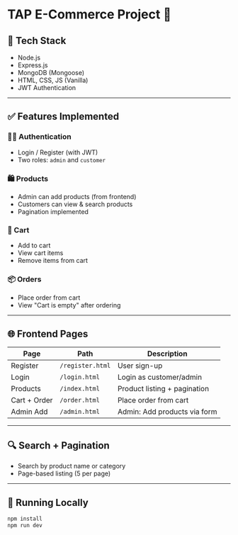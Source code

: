 # TAP E-Commerce Project 🛒

## 🔧 Tech Stack
- Node.js
- Express.js
- MongoDB (Mongoose)
- HTML, CSS, JS (Vanilla)
- JWT Authentication

---

## ✅ Features Implemented

### 🧑‍💼 Authentication
- Login / Register (with JWT)
- Two roles: `admin` and `customer`

### 🛍️ Products
- Admin can add products (from frontend)
- Customers can view & search products
- Pagination implemented

### 🛒 Cart
- Add to cart
- View cart items
- Remove items from cart

### 📦 Orders
- Place order from cart
- View "Cart is empty" after ordering

---

## 🌐 Frontend Pages

| Page         | Path                   | Description                     |
|--------------|------------------------|----------------------------------|
| Register     | `/register.html`       | User sign-up                    |
| Login        | `/login.html`          | Login as customer/admin         |
| Products     | `/index.html`          | Product listing + pagination    |
| Cart + Order | `/order.html`          | Place order from cart           |
| Admin Add    | `/admin.html`          | Admin: Add products via form    |

---

## 🔍 Search + Pagination

- Search by product name or category
- Page-based listing (5 per page)

---

## 🚀 Running Locally

```bash
npm install
npm run dev
